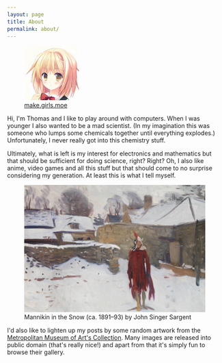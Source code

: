 ```yaml
---
layout: page
title: About
permalink: about/
---
```


<figure class="avatar">
    <img src="/assets/img/avatar.jpg" alt="That's me! Almost…">
    <figcaption><a href="http://make.girls.moe/" target="_blank">make.girls.moe</a></figcaption>
</figure>

Hi, I'm Thomas and I like to play around with computers. When I was younger I also wanted to be a mad scientist. (In my imagination this was someone who lumps some chemicals together until everything explodes.) Unfortunately, I never really got into this chemistry stuff. 

Ultimately, what is left is my interest for electronics and mathematics but that should be sufficient for doing science, right? Right? Oh, I also like anime, video games and all this stuff but that should come to no surprise considering my generation. At least this is what I tell myself.

<figure>
    <img src="/assets/img/mannikin_in_the_snow.jpg" alt="Mannikin in the Snow (ca. 1891–93) by John Singer Sargent">
    <figcaption>Mannikin in the Snow (ca. 1891–93) by John Singer Sargent</figcaption>
</figure>

I'd also like to lighten up my posts by some random artwork from the [Metropolitan Museum of Art's Collection](https://www.metmuseum.org/art/collection#!?showOnly=openaccess). Many images are released into public domain (that's really nice!) and apart from that it's simply fun to browse their gallery.